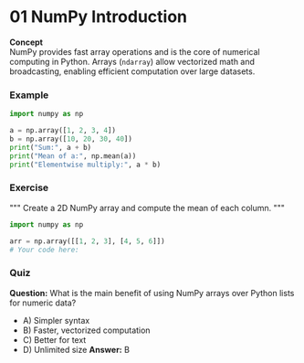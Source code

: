 # 01 NumPy Introduction

**Concept**  
NumPy provides fast array operations and is the core of numerical computing in Python. Arrays (`ndarray`) allow vectorized math and broadcasting, enabling efficient computation over large datasets.

### Example
```python
import numpy as np

a = np.array([1, 2, 3, 4])
b = np.array([10, 20, 30, 40])
print("Sum:", a + b)
print("Mean of a:", np.mean(a))
print("Elementwise multiply:", a * b)
```

### Exercise
"""
Create a 2D NumPy array and compute the mean of each column.
"""
```python
import numpy as np

arr = np.array([[1, 2, 3], [4, 5, 6]])
# Your code here:
```

### Quiz
**Question:** What is the main benefit of using NumPy arrays over Python lists for numeric data?
- A) Simpler syntax
- B) Faster, vectorized computation
- C) Better for text
- D) Unlimited size
**Answer:** B